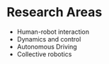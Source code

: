 # Research Areas

- Human-robot interaction
- Dynamics and control
- Autonomous Driving
- Collective robotics